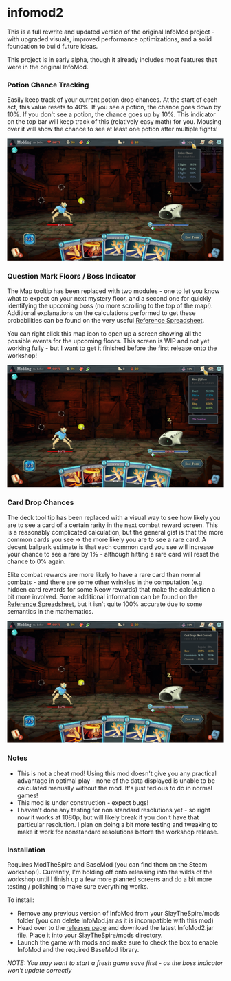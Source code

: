 # infomod2
This is a full rewrite and updated version of the original InfoMod project - with upgraded visuals, improved performance optimizations, and a solid foundation to build future ideas.

This project is in early alpha, though it already includes most features that were in the original InfoMod.

### Potion Chance Tracking

Easily keep track of your current potion drop chances. At the start of each act, this value resets to 40%. If you see a potion, the chance goes down by 10%. If you don't see a potion, the chance goes up by 10%. This indicator on the top bar will keep track of this (relatively easy math) for you. Mousing over it will show the chance to see at least one potion after multiple fights!

![Potion tracking](github/potion.png)

### Question Mark Floors / Boss Indicator

The Map tooltip has been replaced with two modules - one to let you know what to expect on your next mystery floor, and a second one for quickly identifying the upcoming boss (no more scrolling to the top of the map!). Additional explanations on the calculations performed to get these probabilities can be found on the very useful [Reference Spreadsheet](https://docs.google.com/spreadsheets/d/1ZsxNXebbELpcCi8N7FVOTNGdX_K9-BRC_LMgx4TORo4).

You can right click this map icon to open up a screen showing all the possible events for the upcoming floors. This screen is WIP and not yet working fully - but I want to get it finished before the first release onto the workshop!

![Event tracking](github/event.png)

### Card Drop Chances

The deck tool tip has been replaced with a visual way to see how likely you are to see a card of a certain rarity in the next combat reward screen. This is a reasonably complicated calculation, but the general gist is that the more common cards you see -> the more likely you are to see a rare card. A decent ballpark estimate is that each common card you see will increase your chance to see a rare by 1% - although hitting a rare card will reset the chance to 0% again. 

Elite combat rewards are more likely to have a rare card than normal combats - and there are some other wrinkles in the computation (e.g. hidden card rewards for some Neow rewards) that make the calculation a bit more involved. Some additional information can be found on the [Reference Spreadsheet](https://docs.google.com/spreadsheets/d/1ZsxNXebbELpcCi8N7FVOTNGdX_K9-BRC_LMgx4TORo4), but it isn't quite 100% accurate due to some semantics in the mathematics.

![Card drop tracking](github/cards.png)


### Notes

* This is not a cheat mod! Using this mod doesn't give you any practical advantage in optimal play - none of the data displayed is unable to be calculated manually without the mod. It's just tedious to do in normal games!
* This mod is under construction - expect bugs!
* I haven't done any testing for non standard resolutions yet - so right now it works at 1080p, but will likely break if you don't have that particular resolution. I plan on doing a bit more testing and tweaking to make it work for nonstandard resolutions before the workshop release.

### Installation

Requires ModTheSpire and BaseMod (you can find them on the Steam workshop!). Currently, I'm holding off onto releasing into the wilds of the workshop until I finish up a few more planned screens and do a bit more testing / polishing to make sure everything works.

To install:

* Remove any previous version of InfoMod from your SlayTheSpire/mods folder (you can delete InfoMod.jar as it is incompatible with this mod)
* Head over to the [releases page](https://github.com/casey-c/infomod2/releases) and download the latest InfoMod2.jar file. Place it into your SlayTheSpire/mods directory. 
* Launch the game with mods and make sure to check the box to enable InfoMod and the required BaseMod library.
  
*NOTE: You may want to start a fresh game save first - as the boss indicator won't update correctly*
